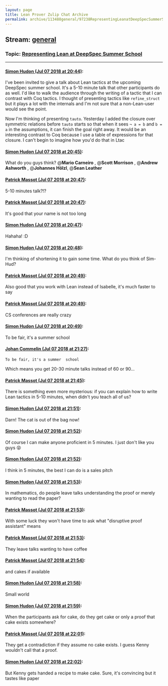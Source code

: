 ```yaml
---
layout: page
title: Lean Prover Zulip Chat Archive 
permalink: archive/113488general/97238RepresentingLeanatDeepSpecSummerSchool.html
---
```


## Stream: [general](index.html)
### Topic: [Representing Lean at DeepSpec Summer School](97238RepresentingLeanatDeepSpecSummerSchool.html)

---

#### [Simon Hudon (Jul 07 2018 at 20:44)](https://leanprover.zulipchat.com/#narrow/stream/113488-general/topic/Representing%20Lean%20at%20DeepSpec%20Summer%20School/near/129267892):
I've been invited to give a talk about Lean tactics at the upcoming DeepSpec summer school. It's a 5-10 minute talk that other participants do as well. I'd like to walk the audience through the writing of a tactic that I can contrast with Coq tactics. I thought of presenting tactics like `refine_struct` but it plays a lot with the internals and I'm not sure that a non-Lean-user would see the point. 

Now I'm thinking of presenting `tauto`. Yesterday I added the closure over symmetric relations before `tauto` starts so that when it sees `¬ a = b` and `b = a` in the assumptions, it can finish the goal right away. It would be an interesting contrast to Coq because I use a table of expressions for that closure. I can't begin to imagine how you'd do that in Ltac

#### [Simon Hudon (Jul 07 2018 at 20:45)](https://leanprover.zulipchat.com/#narrow/stream/113488-general/topic/Representing%20Lean%20at%20DeepSpec%20Summer%20School/near/129267907):
What do you guys think? @**Mario Carneiro** , @**Scott Morrison** , @**Andrew Ashworth** , @**Johannes Hölzl**, @**Sean Leather**

#### [Patrick Massot (Jul 07 2018 at 20:47)](https://leanprover.zulipchat.com/#narrow/stream/113488-general/topic/Representing%20Lean%20at%20DeepSpec%20Summer%20School/near/129267986):
5-10 minutes talk?!?

#### [Patrick Massot (Jul 07 2018 at 20:47)](https://leanprover.zulipchat.com/#narrow/stream/113488-general/topic/Representing%20Lean%20at%20DeepSpec%20Summer%20School/near/129267993):
It's good that your name is not too long

#### [Simon Hudon (Jul 07 2018 at 20:47)](https://leanprover.zulipchat.com/#narrow/stream/113488-general/topic/Representing%20Lean%20at%20DeepSpec%20Summer%20School/near/129267995):
Hahaha! :D

#### [Simon Hudon (Jul 07 2018 at 20:48)](https://leanprover.zulipchat.com/#narrow/stream/113488-general/topic/Representing%20Lean%20at%20DeepSpec%20Summer%20School/near/129268039):
I'm thinking of shortening it to gain some time. What do you think of Sim-Hud?

#### [Patrick Massot (Jul 07 2018 at 20:49)](https://leanprover.zulipchat.com/#narrow/stream/113488-general/topic/Representing%20Lean%20at%20DeepSpec%20Summer%20School/near/129268050):
Also good that you work with Lean instead of Isabelle, it's much faster to say

#### [Patrick Massot (Jul 07 2018 at 20:49)](https://leanprover.zulipchat.com/#narrow/stream/113488-general/topic/Representing%20Lean%20at%20DeepSpec%20Summer%20School/near/129268053):
CS conferences are really crazy

#### [Simon Hudon (Jul 07 2018 at 20:49)](https://leanprover.zulipchat.com/#narrow/stream/113488-general/topic/Representing%20Lean%20at%20DeepSpec%20Summer%20School/near/129268054):
To be fair, it's a summer  school

#### [Johan Commelin (Jul 07 2018 at 21:27)](https://leanprover.zulipchat.com/#narrow/stream/113488-general/topic/Representing%20Lean%20at%20DeepSpec%20Summer%20School/near/129269349):
```quote
To be fair, it's a summer  school
```
Which means you get 20-30 minute talks instead of 60 or 90...

#### [Patrick Massot (Jul 07 2018 at 21:45)](https://leanprover.zulipchat.com/#narrow/stream/113488-general/topic/Representing%20Lean%20at%20DeepSpec%20Summer%20School/near/129269934):
There is something even more mysterious: if you can explain how to write Lean tactics in 5-10 minutes, when didn't you teach all of us?

#### [Simon Hudon (Jul 07 2018 at 21:51)](https://leanprover.zulipchat.com/#narrow/stream/113488-general/topic/Representing%20Lean%20at%20DeepSpec%20Summer%20School/near/129270092):
Darn! The cat is out of the bag now!

#### [Simon Hudon (Jul 07 2018 at 21:52)](https://leanprover.zulipchat.com/#narrow/stream/113488-general/topic/Representing%20Lean%20at%20DeepSpec%20Summer%20School/near/129270098):
Of course I can make anyone proficient in 5 minutes. I just don't like you guys :stuck_out_tongue_closed_eyes:

#### [Simon Hudon (Jul 07 2018 at 21:52)](https://leanprover.zulipchat.com/#narrow/stream/113488-general/topic/Representing%20Lean%20at%20DeepSpec%20Summer%20School/near/129270140):
I think in 5 minutes, the best I can do is a sales pitch

#### [Simon Hudon (Jul 07 2018 at 21:53)](https://leanprover.zulipchat.com/#narrow/stream/113488-general/topic/Representing%20Lean%20at%20DeepSpec%20Summer%20School/near/129270148):
In mathematics, do people leave talks understanding the proof or merely wanting to read the paper?

#### [Patrick Massot (Jul 07 2018 at 21:53)](https://leanprover.zulipchat.com/#narrow/stream/113488-general/topic/Representing%20Lean%20at%20DeepSpec%20Summer%20School/near/129270149):
With some luck they won't have time to ask what "disruptive proof assistant" means

#### [Patrick Massot (Jul 07 2018 at 21:53)](https://leanprover.zulipchat.com/#narrow/stream/113488-general/topic/Representing%20Lean%20at%20DeepSpec%20Summer%20School/near/129270152):
They leave talks wanting to have coffee

#### [Patrick Massot (Jul 07 2018 at 21:54)](https://leanprover.zulipchat.com/#narrow/stream/113488-general/topic/Representing%20Lean%20at%20DeepSpec%20Summer%20School/near/129270191):
and cakes if available

#### [Simon Hudon (Jul 07 2018 at 21:58)](https://leanprover.zulipchat.com/#narrow/stream/113488-general/topic/Representing%20Lean%20at%20DeepSpec%20Summer%20School/near/129270325):
Small world

#### [Simon Hudon (Jul 07 2018 at 21:59)](https://leanprover.zulipchat.com/#narrow/stream/113488-general/topic/Representing%20Lean%20at%20DeepSpec%20Summer%20School/near/129270338):
When the participants ask for cake, do they get cake or only a proof that cake exists somewhere?

#### [Patrick Massot (Jul 07 2018 at 22:01)](https://leanprover.zulipchat.com/#narrow/stream/113488-general/topic/Representing%20Lean%20at%20DeepSpec%20Summer%20School/near/129270415):
They get a contradiction if they assume no cake exists. I guess Kenny wouldn't call that a proof.

#### [Simon Hudon (Jul 07 2018 at 22:02)](https://leanprover.zulipchat.com/#narrow/stream/113488-general/topic/Representing%20Lean%20at%20DeepSpec%20Summer%20School/near/129270458):
But Kenny gets handed a recipe to make cake. Sure, it's convincing but it tastes like paper

